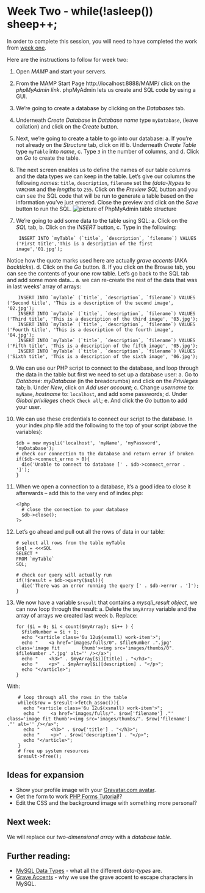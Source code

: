 # Week Two - while(!asleep()) sheep++;

In order to complete this session, you will need to have completed the work from [week one](./week-one/).

Here are the instructions to follow for week two:

1. Open *MAMP* and start your servers.
2. From the MAMP Start Page http://localhost:8888/MAMP/ click on the *phpMyAdmin link*. phpMyAdmin lets us create and SQL code by using a GUI.
3. We’re going to create a database by clicking on the *Databases* tab.
4.	Underneath *Create Database* in *Database name* type `myDatabase`, (leave collation) and click on the *Create* button.
5.	Next, we’re going to create a table to go into our database:
  a.	If you’re not already on the *Structure* tab, click on it!
  b.	Underneath *Create Table* type `myTable` into *name*,
  c.	Type `3` in the number of columns, and
  d.	Click on *Go* to create the table.
6. The next screen enables us to define the names of our table columns and the data types we can keep in the table.  Let’s give our columns the following *names*:
  `title`, `description`, `filename` set the *(data-)types* to `VARCHAR` and the *lengths* to `255`. Click on the *Preview SQL* button and you can see the SQL code that will be run to generate a table based on the information you’ve just entered.  Close the preview and click on the *Save* button to run the SQL.
![picture of PhpMyAdmin table structure](/Picture1.png)
7. We’re going to add some data to the table using SQL:
  a. Click on the *SQL* tab,
  b. Click on the *INSERT* button,
  c. Type in the following:

        INSERT INTO `myTable` (`title`, `description`, `filename`) VALUES ('First title','This is a description of the first image','01.jpg');

Notice how the quote marks used here are actually *grave accents* (AKA *backticks*).
  d. Click on the *Go* button.
8. If you click on the Browse tab, you can see the contents of your one row table. Let’s go back to the SQL tab and add some more data…
  a. we can re-create the rest of the data that was in last weeks’ array of arrays:

        INSERT INTO `myTable` (`title`, `description`, `filename`) VALUES ('Second title', 'This is a description of the second image', '02.jpg');
        INSERT INTO `myTable` (`title`, `description`, `filename`) VALUES ('Third title', 'This is a description of the third image', '03.jpg');
        INSERT INTO `myTable` (`title`, `description`, `filename`) VALUES ('Fourth title', 'This is a description of the fourth image', '04.jpg');
        INSERT INTO `myTable` (`title`, `description`, `filename`) VALUES ('Fifth title', 'This is a description of the fifth image', '05.jpg');
        INSERT INTO `myTable` (`title`, `description`, `filename`) VALUES ('Sixth title', 'This is a description of the sixth image', '06.jpg');

9. We can use our PHP script to connect to the database, and loop through the data in the table but first we need to set up a database user:
  a.  Go to *Database: myDatabase* (in the breadcrumbs) and click on the *Privileges* tab;
  b.	Under *New*, click on *Add user account*;
  c.	Change *username* to: `myName`, *hostname* to: `localhost`, and add some passwords;
  d.	Under *Global privileges* check `Check all`;
  e.	And click the *Go* button to add your user.
10. We can use these credentials to connect our script to the database.  In your index.php file add the following to the top of your script (above the variables):

        $db = new mysqli('localhost', 'myName', 'myPassword', 'myDatabase');
        # check our connection to the database and return error if broken
        if($db->connect_errno > 0){
          die('Unable to connect to database [' . $db->connect_error . ']');
        }
11. When we open a connection to a database, it’s a good idea to close it afterwards – add this to the very end of index.php:

        <?php
          # close the connection to your database
          $db->close();
        ?>

12. Let’s go ahead and pull out all the rows of data in our table:

        # select all rows from the table myTable
        $sql = <<<SQL
        SELECT *
        FROM `myTable`
        SQL;

        # check our query will actually run
        if(!$result = $db->query($sql)){
          die('There was an error running the query [' . $db->error . ']');
        }

13. We now have a variable `$result` that contains a *mysqli_result object*, we can now loop through the result:
  a.	Delete the `$myArray` variable and the array of arrays we created last week
  b.	Replace:

        for ($i = 0; $i < count($myArray); $i++ ) {
          $fileNumber = $i + 1;
          echo "<article class='6u 12u$(xsmall) work-item'>";
          echo "	<a href='images/fulls/0". $fileNumber .".jpg' class='image fit        thumb'><img src='images/thumbs/0". $fileNumber .".jpg' alt='' /></a>";
          echo "	<h3>" . $myArray[$i][title] . "</h3>";
          echo "	<p>" . $myArray[$i][description] . "</p>";
          echo "</article>";
        }

  With:

        # loop through all the rows in the table
        while($row = $result->fetch_assoc()){
          echo "<article class='6u 12u$(xsmall) work-item'>";
          echo "	<a href='images/fulls/". $row['filename'] ."' class='image fit thumb'><img src='images/thumbs/". $row['filename'] ."' alt='' /></a>";
          echo "	<h3>" . $row['title'] . "</h3>";
          echo "	<p>" . $row['description'] . "</p>";
          echo "</article>";
        }
        # free up system resources
        $result->free();


## Ideas for expansion
* Show your profile image with your [Gravatar.com avatar](https://en.gravatar.com/site/implement/images/php/).
* Get the form to work [PHP Forms Tutorial](https://www.lynda.com/PHP-tutorials/Build-forms/587674/623963-4.html)!?
* Edit the CSS and the background image with something more personal?

## Next week:
We will replace our *two-dimensional array* with a *database table*.

## Further reading:
* [MySQL Data Types](https://dev.mysql.com/doc/refman/5.6/en/data-types.html) - what all the different *data-types* are.
* [Grave Accents](https://stackoverflow.com/questions/7857278/what-is-the-meaning-of-grave-accent-aka-backtick-quoted-characters-in-mysql) - why we use the grave accent to escape characters in MySQL.
